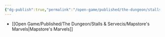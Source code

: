 ```yaml
---
{"dg-publish":true,"permalink":"/open-game/published/the-dungeon/stalls-and-servecis/1-stalls-and-services/"}
---
```


- [[Open Game/Published/The Dungeon/Stalls & Servecis/Mapstore's Marvels\|Mapstore's Marvels]]
